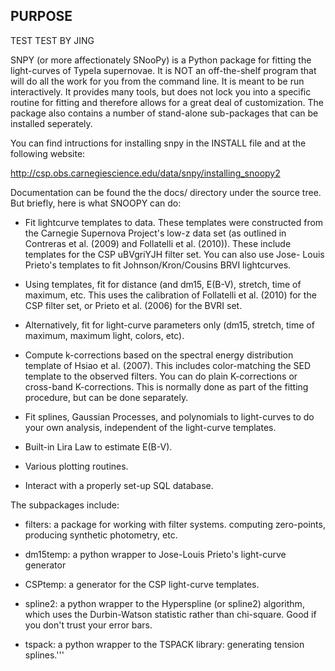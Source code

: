 PURPOSE
-------

TEST TEST BY JING


SNPY (or more affectionately SNooPy) is a Python package for fitting the
light-curves of TypeIa supernovae.  It is NOT an off-the-shelf program that
will do all the work for you from the command line.  It is meant to be run
interactively.  It provides many tools, but does not lock you into a specific
routine for fitting and therefore allows for a great deal of customization.
The package also contains a number of stand-alone sub-packages that can be
installed seperately.

You can find intructions for installing snpy in the INSTALL file and at
the following website:

http://csp.obs.carnegiescience.edu/data/snpy/installing_snoopy2

Documentation can be found the the docs/ directory under the source tree.  
But briefly, here is what SNOOPY can do:

- Fit lightcurve templates to data.  These templates were constructed
  from the Carnegie Supernova Project's low-z data set (as outlined in
  Contreras et al. (2009) and Follatelli et al. (2010)).  These include
  templates for the CSP uBVgriYJH filter set.  You can also use Jose-
  Louis Prieto's templates to fit Johnson/Kron/Cousins BRVI lightcurves.

- Using templates, fit for distance (and dm15, E(B-V), stretch, time of 
  maximum, etc.  This uses the calibration of Follatelli et al. (2010) 
  for the CSP filter set, or Prieto et al. (2006) for the BVRI set.

- Alternatively, fit for light-curve parameters only (dm15, stretch,
  time of maximum, maximum light, colors, etc).

- Compute k-corrections based on the spectral energy distribution
  template of Hsiao et al. (2007).  This includes color-matching the
  SED template to the observed filters.  You can do plain K-corrections
  or cross-band K-corrections.  This is normally done as part of the 
  fitting procedure, but can be done separately.

- Fit splines, Gaussian Processes, and polynomials to light-curves to
  do your own analysis, independent of the light-curve templates.

- Built-in Lira Law to estimate E(B-V).

- Various plotting routines.

- Interact with a properly set-up SQL database.

The subpackages include:

- filters:   a package for working with filter systems.  computing
  zero-points, producing synthetic photometry, etc.

- dm15temp:  a python wrapper to Jose-Louis Prieto's light-curve
  generator

- CSPtemp:  a generator for the CSP light-curve templates.

- spline2:  a python wrapper to the Hyperspline (or spline2) algorithm,
  which uses the Durbin-Watson statistic rather than chi-square.  Good
  if you don't trust your error bars.

- tspack:  a python wrapper to the TSPACK library:  generating tension
  splines.'''

